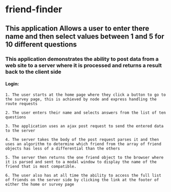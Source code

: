 # friend-finder

## This application Allows a user to enter there name and then select values between 1 and 5 for 10 different questions

### This application demonstrates the ability to post data from a web site to a server where it is processed and returns a result back to the client side

#### Login:

    1. The user starts at the home page where they click a button to go to the survey page, this is achieved by node and express handling the route requests

    2. The user enters their name and selects answers from the list of ten questions

    3. The application uses an ajax post request to send the entered data to the server

    4. The server takes the body of the post request parses it and then uses an algorithm to determine which friend from the array of friend objects has less of a differential than the others

    5. The server then returns the one friend object to the browser where it is parsed and sent to a modal window to display the name of the friend that is most compatible.

    6. The user also has at all time the ability to access the full list of friends on the server side by clicking the link at the footer of either the home or survey page
